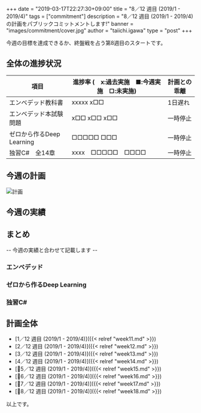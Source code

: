 +++
date = "2019-03-17T22:27:30+09:00"
title = "8／12 週目 (2019/1 - 2019/4)"
tags = ["commitment"]
description = "8／12 週目 (2019/1 - 2019/4)の計画をパブリックコミットメントします!"
banner = "images/commitment/cover.jpg"
author = "taiichi.igawa"
type = "post"
+++

今週の目標を達成できるか、終盤戦を占う第8週目のスタートです。  

<!-- more -->

## 全体の進捗状況

| 項目                  | 進捗率 (　x:過去実施　■:今週実施　□:未実施) | 計画との乖離 |
|---------------------|----------------------------|--------|
| エンベデッド教科書           | xxxxx x□□                  | 1日遅れ   |
| エンベデッド本試験問題         | x□□ x□□ x□□                | 一時停止   |
| ゼロから作るDeep Learning | □□□□□ □□□                  | 一時停止   |
| 独習C\#　全14章          | xxxx　□□□□□　□□□□            | 一時停止   |

## 今週の計画

![計画](/images/commitment/week18/week18_plan.JPG)

## 今週の実績
<!--
![実績](/images/commitment/week18/week18_done.JPG)
![勉強時間の合計](/images/commitment/week18/week18_circle.png)
![勉強時間の分布](/images/commitment/week18/week18_chart.png)
-->
## まとめ
-- 今週の実績と合わせて記載します --

### エンベデッド
### ゼロから作るDeep Learning
### 独習C\#

## 計画全体
* [1／12 週目 (2019/1 - 2019/4)]({{< relref "week11.md" >}})
* [2／12 週目 (2019/1 - 2019/4)]({{< relref "week12.md" >}})
* [3／12 週目 (2019/1 - 2019/4)]({{< relref "week13.md" >}})
* [4／12 週目 (2019/1 - 2019/4)]({{< relref "week14.md" >}})
* [5／12 週目 (2019/1 - 2019/4)]({{< relref "week15.md" >}})
* [6／12 週目 (2019/1 - 2019/4)]({{< relref "week16.md" >}})
* [7／12 週目 (2019/1 - 2019/4)]({{< relref "week17.md" >}})
* [8／12 週目 (2019/1 - 2019/4)]({{< relref "week18.md" >}})

以上です。
